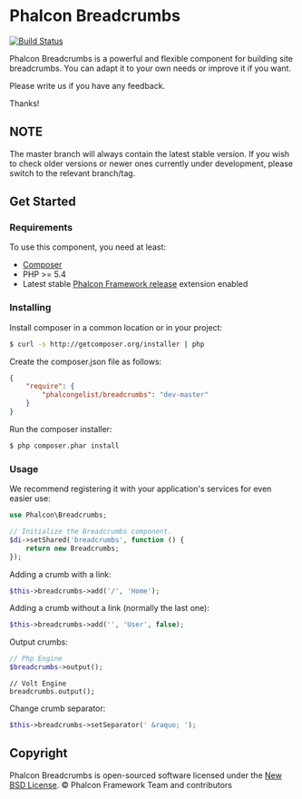 # Phalcon Breadcrumbs

[![Build Status](https://travis-ci.org/phalcongelist/breadcrumbs.svg?branch=master)](https://travis-ci.org/phalcongelist/breadcrumbs)

Phalcon Breadcrumbs is a powerful and flexible component for building site breadcrumbs.
You can adapt it to your own needs or improve it if you want.

Please write us if you have any feedback.

Thanks!

## NOTE

The master branch will always contain the latest stable version. If you wish
to check older versions or newer ones currently under development, please
switch to the relevant branch/tag.

## Get Started

### Requirements

To use this component, you need at least:

* [Composer][:composer:]
* PHP >= 5.4
* Latest stable [Phalcon Framework release][:phalcon:] extension enabled

### Installing

Install composer in a common location or in your project:

```sh
$ curl -s http://getcomposer.org/installer | php
```

Create the composer.json file as follows:

```json
{
    "require": {
        "phalcongelist/breadcrumbs": "dev-master"
    }
}
```

Run the composer installer:

```sh
$ php composer.phar install
```

### Usage

We recommend registering it with your application's services for even easier use:

```php
use Phalcon\Breadcrumbs;

// Initialize the Breadcrumbs component.
$di->setShared('breadcrumbs', function () {
    return new Breadcrumbs;
});
```

Adding a crumb with a link:

```php
$this->breadcrumbs->add('/', 'Home');
```

Adding a crumb without a link (normally the last one):

```php
$this->breadcrumbs->add('', 'User', false);
```

Output crumbs:

```php
// Php Engine
$breadcrumbs->output();
```

```volt
// Volt Engine
breadcrumbs.output();
```

Change crumb separator:

```php
$this->breadcrumbs->setSeparator(' &raquo; ');
```

## Copyright

Phalcon Breadcrumbs is open-sourced software licensed under the [New BSD License][:license:].
© Phalcon Framework Team and contributors

[:composer:]: https://getcomposer.org/
[:phalcon:]: https://github.com/phalcon/cphalcon/releases
[:license:]: https://github.com/phalcongelist/breadcrumbs/blob/master/docs/LICENSE.md
